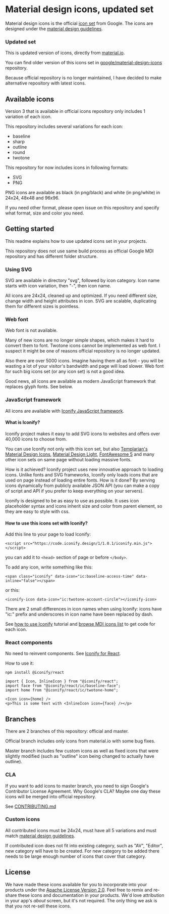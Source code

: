 # Material design icons, updated set

Material design icons is the official [icon set](https://www.google.com/design/spec/style/icons.html#icons-system-icons) from Google.  The icons are designed under the [material design guidelines](https://material.io/guidelines/).


### Updated set

This is updated version of icons, directly from [material.io](https://material.io/tools/icons/).

You can find older version of this icons set in [google/material-design-icons](https://github.com/google/material-design-icons) repository.

Because official repository is no longer maintained, I have decided to make alternative repository with latest icons.


## Available icons

Version 3 that is available in official icons repository only includes 1 variation of each icon.

This repository includes several variations for each icon:

* baseline
* sharp
* outline
* round
* twotone

This repository for now includes icons in following formats:
* SVG
* PNG

PNG icons are available as black (in png/black) and white (in png/white) in 24x24, 48x48 and 96x96.

If you need other format, please open issue on this repository and specify what format, size and color you need.


## Getting started

This readme explains how to use updated icons set in your projects.

This repository does not use same build process as official Google MDI repository and has different folder structure.


### Using SVG

SVG are available in directory "svg", followed by icon category. Icon name starts with icon variation, then "-", then icon name.

All icons are 24x24, cleaned up and optimized. If you need different size, change width and height attributes in icon. SVG are scalable, duplicating them for different sizes is pointless.


### Web font

Web font is not available.

Many of new icons are no longer simple shapes, which makes it hard to convert them to font. Twotone icons cannot be implemented as web font. I suspect it might be one of reasons official repository is no longer updated.

Also there are over 5000 icons. Imagine having them all as font - you will be wasting a lot of your visitor's bandwidth and page will load slower. Web font for such big icons set (or any icon set) is not a good idea.

Good news, all icons are available as modern JavaScript framework that replaces glyph fonts. See below.


### JavaScript framework

All icons are available with [Iconify JavaScript framework](https://iconify.design/).

#### What is Iconify?

Iconify project makes it easy to add SVG icons to websites and offers over 40,000 icons to choose from.

You can use Iconify not only with this icon set, but also [Templarian's Material Design Icons](https://iconify.design/icon-sets/mdi/), [Material Design Light](https://iconify.design/icon-sets/mdi-light/), [FontAwesome 5](https://iconify.design/icon-sets/fa-regular/) and many other icon sets on same page without loading massive fonts.

How is it achieved? Iconify project uses new innovative approach to loading icons. Unlike fonts and SVG frameworks, Iconify only loads icons that are used on page instead of loading entire fonts. How is it done? By serving icons dynamically from publicly available JSON API (you can make a copy of script and API if you prefer to keep everything on your servers).

Iconify is designed to be as easy to use as possible. It uses icon placeholder syntax and icons inherit size and color from parent element, so they are easy to style with css.

#### How to use this icons set with Iconify?

Add this line to your page to load Iconify:

```
<script src="https://code.iconify.design/1/1.0.1/iconify.min.js"></script>
```

you can add it to ```<head>``` section of page or before ```</body>```.

To add any icon, write something like this:

```
<span class="iconify" data-icon="ic:baseline-access-time" data-inline="false"></span>
```
or this:
```
<iconify-icon data-icon="ic:twotone-account-circle"></iconify-icon>
```
There are 2 small differences in icon names when using Iconify: icons have "ic:" prefix and underscores in icon name have been replaced by dash.

See [how to use Iconify](https://iconify.design/docs/iconify-in-pages/) tutorial and [browse MDI icons list](https://iconify.design/icon-sets/ic/) to get code for each icon.


### React components

No need to reinvent components. See [Iconify for React](https://github.com/iconify-design/iconify-react).

How to use it:

```
npm install @iconify/react
```

```
import { Icon, InlineIcon } from "@iconify/react";
import face from "@iconify/react/ic/baseline-face";
import home from "@iconify/react/ic/twotone-home";
```

```
<Icon icon={home} />
<p>This is some text with <InlineIcon icon={face} /></p>
```


## Branches

There are 2 branches of this repository: official and master.

Official branch includes only icons from material.io with some bug fixes.

Master branch includes few custom icons as well as fixed icons that were slightly modified (such as "outline" icon being changed to actually have outline).

### CLA

If you want to add icons to master branch, you need to sign Google's Contributor License Agreement. Why Google's CLA? Maybe one day these icons will be merged into official repository.

See [CONTRIBUTING.md](https://github.com/google/.github/blob/master/CONTRIBUTING.md)

### Custom icons

All contributed icons must be 24x24, must have all 5 variations and must match [material design guidelines](https://material.io/design/).

If contributed icon does not fit into existing category, such as "AV", "Editor", new category will have to be created. For new category to be added there needs to be large enough number of icons that cover that category.


## License

We have made these icons available for you to incorporate into your products under the [Apache License Version 2.0](https://www.apache.org/licenses/LICENSE-2.0.txt). Feel free to remix and re-share these icons and documentation in your products.
We'd love attribution in your app's *about* screen, but it's not required. The only thing we ask is that you not re-sell these icons.
